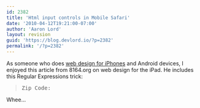 ```yaml
---
id: 2382
title: 'Html input controls in Mobile Safari'
date: '2010-04-12T19:21:00-07:00'
author: 'Aaron Lord'
layout: revision
guid: 'https://blog.devlord.io/?p=2382'
permalink: '/?p=2382'
---
```


As someone who does <a href="http://www.prlog.org/10556363-auction-sniper-mobile-enables-sniping-on-the-go.html">web design for iPhones</a> and Android devices, I enjoyed this article from <span class="removed_link" title="http://www.8164.org/designing-for-the-ipad/">8164.org</span> on web design for the iPad.  He includes this Regular Expressions trick:<blockquote><pre>Zip Code: </pre></blockquote>Whee...<div class="blogger-post-footer"></div>